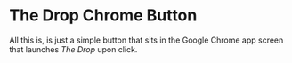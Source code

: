 # The Drop Chrome Button

All this is, is just a simple button that sits in the Google Chrome app screen that launches _The Drop_ upon click.